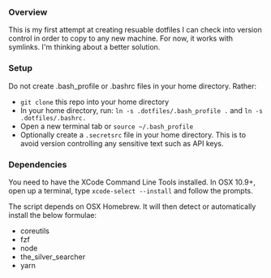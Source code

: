 ### Overview
This is my first attempt at creating resuable dotfiles I can check into version control in order to copy to any new machine.  For now, it works with symlinks. I'm thinking about a better solution. 

### Setup
Do not create .bash_profile or .bashrc files in your home directory. Rather:
* `git clone` this repo into your home directory
* In your home directory, run: `ln -s .dotfiles/.bash_profile .` and `ln -s .dotfiles/.bashrc.`
* Open a new terminal tab or `source ~/.bash_profile`
* Optionally create a `.secretsrc` file in your home directory. This is to avoid version controlling any sensitive text such as API keys. 

### Dependencies
You need to have the XCode Command Line Tools installed. In OSX 10.9+, open up a terminal, type `xcode-select --install` and follow the prompts.

The script depends on OSX Homebrew. It will then detect or automatically install the below formulae:
* coreutils
* fzf
* node
* the_silver_searcher
* yarn
